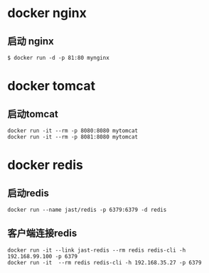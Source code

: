 # docker nginx 
## 启动 nginx
```
$ docker run -d -p 81:80 mynginx
```
# docker tomcat
## 启动tomcat
```
docker run -it --rm -p 8080:8080 mytomcat
docker run -it --rm -p 8081:8080 mytomcat
```
#  docker redis 
## 启动redis
```
docker run --name jast/redis -p 6379:6379 -d redis 
```
## 客户端连接redis
```
docker run -it --link jast-redis --rm redis redis-cli -h 192.168.99.100 -p 6379
docker run -it  --rm redis redis-cli -h 192.168.35.27 -p 6379 

```